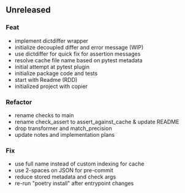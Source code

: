 ## Unreleased

### Feat

- implement dictdiffer wrapper
- initialize decoupled differ and error message (WIP)
- use dictdiffer for quick fix for assertion messages
- resolve cache file name based on pytest metadata
- initial attempt at pytest plugin
- initialize package code and tests
- start with Readme (RDD)
- initialized project with copier

### Refactor

- rename checks to main
- rename check_assert to assert_against_cache & update README
- drop transformer and match_precision
- update notes and implementation plans

### Fix

- use full name instead of custom indexing for cache
- use 2-spaces on JSON for pre-commit
- reduce stored metadata and check args
- re-run "poetry install" after entrypoint changes
